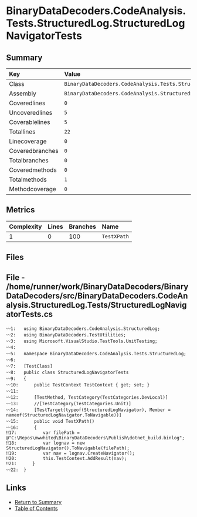 ﻿# BinaryDataDecoders.CodeAnalysis.Tests.StructuredLog.StructuredLogNavigatorTests

## Summary

| Key             | Value                                                                             |
| :-------------- | :-------------------------------------------------------------------------------- |
| Class           | `BinaryDataDecoders.CodeAnalysis.Tests.StructuredLog.StructuredLogNavigatorTests` |
| Assembly        | `BinaryDataDecoders.CodeAnalysis.StructuredLog.Tests`                             |
| Coveredlines    | `0`                                                                               |
| Uncoveredlines  | `5`                                                                               |
| Coverablelines  | `5`                                                                               |
| Totallines      | `22`                                                                              |
| Linecoverage    | `0`                                                                               |
| Coveredbranches | `0`                                                                               |
| Totalbranches   | `0`                                                                               |
| Coveredmethods  | `0`                                                                               |
| Totalmethods    | `1`                                                                               |
| Methodcoverage  | `0`                                                                               |

## Metrics

| Complexity | Lines | Branches | Name        |
| :--------- | :---- | :------- | :---------- |
| 1          | 0     | 100      | `TestXPath` |

## Files

## File - /home/runner/work/BinaryDataDecoders/BinaryDataDecoders/src/BinaryDataDecoders.CodeAnalysis.StructuredLog.Tests/StructuredLogNavigatorTests.cs

```CSharp
〰1:   using BinaryDataDecoders.CodeAnalysis.StructuredLog;
〰2:   using BinaryDataDecoders.TestUtilities;
〰3:   using Microsoft.VisualStudio.TestTools.UnitTesting;
〰4:   
〰5:   namespace BinaryDataDecoders.CodeAnalysis.Tests.StructuredLog;
〰6:   
〰7:   [TestClass]
〰8:   public class StructuredLogNavigatorTests
〰9:   {
〰10:      public TestContext TestContext { get; set; }
〰11:  
〰12:      [TestMethod, TestCategory(TestCategories.DevLocal)]
〰13:      //[TestCategory(TestCategories.Unit)]
〰14:      [TestTarget(typeof(StructuredLogNavigator), Member = nameof(StructuredLogNavigator.ToNavigable))]
〰15:      public void TestXPath()
〰16:      {
‼17:          var filePath = @"C:\Repos\mwwhited\BinaryDataDecoders\Publish\dotnet_build.binlog";
‼18:          var lognav = new StructuredLogNavigator().ToNavigable(filePath);
‼19:          var nav = lognav.CreateNavigator();
‼20:          this.TestContext.AddResult(nav);
‼21:      }
〰22:  }
```

## Links

* [Return to Summary](Summary.md)
* [Table of Contents](../TOC.md)


